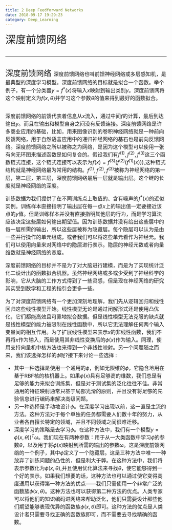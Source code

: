 ```yaml
---
title: 2 Deep Feedforward Networks
date: 2018-09-17 19:29:23
category: Deep_Learning
---
```

<font size=6>深度前馈网络
<!--more-->

---
<font size=5>深度前馈网络
<font size=3>深度前馈网络也叫前馈神经网络或多层感知机，是最典型的深度学习模型。深度前馈网络的目标就是拟合一个函数。举个例子，有一个分类器$y=f^*(x)$将输入$x$映射到输出类别$y$。深度前馈网将这个映射定义为$f(x,\theta)$并学习这个参数$\theta$的值来得到最好的函数拟合。

深度前馈网络的前馈代表着信息从$x$流入，通过中间$f$的计算，最后到达输出$y$。而且在输出和模型自身之间没有反馈连接。深度前馈网络是许多商业应用的基础，比如，用来图像识别的卷积神经网络就是一种前向反馈网络，用于自然语言应用中的递归神经网络的基石也是前向反馈网络。深度前馈网络之所以被称之为网络，是因为这个模型可以使用一张有向无环图来描述函数是如何复合的。假设我们有$f^{(1)},f^{(2)},f^{(3)}$这三个函数链式连接，这个链式连接可以表示为$f(x)=f^{(3)}(f^{(2)}(f^{(1)}(x)))$,这种链式结构就是神经网络最为常用的结构。$f^{(1)},f^{(2)},f^{(3)}$被称为神经网络的第一层，第二层，第三层，深度前馈网络最后一层就是输出层。这个链的长度就是神经网络的深度。

训练数据为我们提供了在不同训练点上取值的、含有噪声的$f^*(x)$的近似实例。训练样本直接指明了输出层在每一点$x$上的输出值一定要接近该点的$y$值。但是训练样本并没有直接指明其他层的行为，而是学习算法应该决定这些层如何输出期望值。因为训练数据并没有给出这些层中的每一层所需的输出，所以这些层被称为隐藏层。每个隐层可以认为是由一些并行操作的单元组成，或者我们可以将这些单元看作为神经元。我们可以使用向量来对网络中的隐层进行表示。隐层的神经元数或者向量维数就是神经网络的宽度。

深度前馈网络的目标并不是为了对大脑进行建模，而是为了实现统计泛化二设计出的函数拟合机器。虽然神经网络或多或少受到了神经科学的影响，它从大脑的工作方式得到了一些灵感，但是现在神经网络的研究其实受到数学和工程的指引会更多一些。

为了对深度前馈网络有一个更加深刻地理解，我们先从逻辑回归和线性回归这些线性模型开始。线性模型无论是通过闭解形式还是使用凸优化，它们都能高效且可靠地拟合数据。但是线性模型无法克服的缺点就是线性模型的能力被限制在线性函数中，所以它无法理解任何两个输入变量间的相互作用。为了扩展线性模型来表示$x$的非线性函数，我们不再将$x$作为输入，而是使用其非线性变换后的$\phi (x)$作为输入。同理，使用支持向量机中核方法也来得到一个非线性映射。另一个问题随之而来，我们该选择怎样的$\phi$呢?接下来讨论一些选择 : 
- 其中一种选择是使用一个通用的$\phi$，例如无限维的$\phi$，它隐含地用在基于RBF核的核机器上。如果$\phi (x)$具有足够高的维数，我们总是有足够的能力来拟合训练集，但是对于测试集的泛化往往不佳。非常通用的特征映射通常只基于局部光滑的原则，并且没有将足够的先验信息进行编码来解决高级问题。
- 另一种选择是手动地设计$\phi$。在深度学习出现以前，这一直是主流的方法。这种方法对于每个单独的任务都需要人们数十年的努力，从业者各自擅长特定的领域，并且不同领域之间很难迁移。
- 深度学习的策略是去学习$\phi$。在这种方法中，我们有一个模型$y=\phi (x,\theta))^T \omega$。我们现在有两种参数：用于从一大类函数中学习$\phi$的参数$\theta$，以及用于将$\phi (x)$映射到所需的输出的参数$\omega$。这是深度前馈网络的一个例子，其中$\phi$定义了一个隐藏层。这是三种方法中唯一一种放弃了训练问题的凸性的，但是利大于弊。在这种方法中，我们将表示参数化为$\phi (x,\theta)$,并且使用优化算法来寻找$\theta$，使它能够得到一个好的表示。如果我们想要的话，这种方法也可以通过使它变得高度通用以获得第一种方法的优点——我们只需使用一个非常广泛的函数族$\phi (x,\theta)$。这种方法也可以获得第二种方法的优点。人类专家可以将他们的知识编码进网络来帮助泛化，他们只需要设计那些他们期望能够表现优异的函数族$\phi (x,\theta)$即可。这种方法的优点是人类设计者只需要寻找正确的函数族即可，而不需要去寻找精确的函数。
